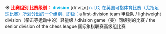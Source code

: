 ☀ <font color="red">**比赛组别 比赛级别：**</font>
<font color="sky blue">**division**</font> [dɪ'vɪӡn] 
<font color="#0070c0">n. [C] 在英国可指体育比赛（尤指足球比赛）所划分出的一个组别，即级：</font>a first-division team 甲级队 / lightweight division（拳击等运动中的）轻量级 / division game（美）同级别的比赛 / the senior division of the chess league 国际象棋联赛高级组比赛

